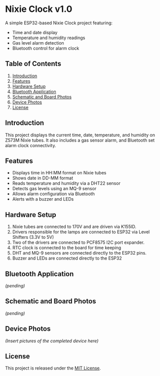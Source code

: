 # Nixie Clock v1.0

A simple ESP32-based Nixie Clock project featuring:
- Time and date display
- Temperature and humidity readings
- Gas level alarm detection
- Bluetooth control for alarm clock

## Table of Contents
1. [Introduction](#introduction)
2. [Features](#features)
3. [Hardware Setup](#hardware-setup)
4. [Bluetooth Application](#bluetooth-application)
5. [Schematic and Board Photos](#schematic-and-board-photos)
6. [Device Photos](#device-photos)
7. [License](#license)

## Introduction
This project displays the current time, date, temperature, and humidity on Z573M Nixie tubes. It also includes a gas sensor alarm, and Bluetooth set alarm clock connectivity.

## Features
- Displays time in HH:MM format on Nixie tubes
- Shows date in DD-MM format
- Reads temperature and humidity via a DHT22 sensor
- Detects gas levels using an MQ-9 sensor
- Allows alarm configuration via Bluetooth
- Alerts with a buzzer and LEDs

## Hardware Setup
1. Nixie tubes are connected to 170V and are driven via K155ID.
2. Drivers responsible for the lamps are connected to ESP32 via Level Shifters (3.3V to 5V)
3. Two of the drivers are connected to PCF8575 I2C port expander.
4. RTC clock is connected to the board for time keeping
5. DHT and MQ-9 sensors are connected directly to the ESP32 pins.
6. Buzzer and LEDs are connected directly to the ESP32

## Bluetooth Application
*(pending)*

## Schematic and Board Photos
*(pending)*

## Device Photos
*(Insert pictures of the completed device here)*

## License
This project is released under the [MIT License](LICENSE).
